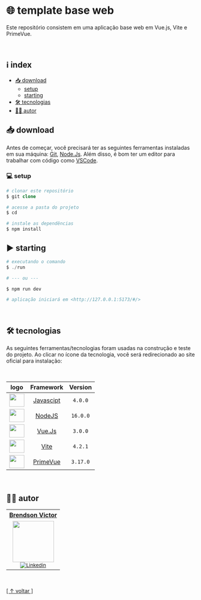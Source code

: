 # 🌐 template base web

Este repositório consistem em uma aplicação base web em Vue.js, Vite e PrimeVue.

<br>

## ℹ index

-   [📥 download](#-download)
    -   [setup](#-setup)
    -   [starting](#-starting)
-   [🛠 tecnologias](#-tecnologias)
-   [✍🏼 autor](#-autor)

## 📥 download

Antes de começar, você precisará ter as seguintes ferramentas instaladas em sua máquina:
[Git](https://git-scm.com), [Node.Js](https://nodejs.org/en/). Além disso, é bom ter um editor para trabalhar com código como [VSCode](https://code.visualstudio.com/).

### 💻 setup

```php
# clonar este repositório
$ git clone

# acesse a pasta do projeto
$ cd

# instale as dependências
$ npm install
```

## ▶ starting

```php
# executando o comando
$ ./run

# --- ou ---

$ npm run dev

# aplicação iniciará em <http://127.0.0.1:5173/#/>
```

<br>

## 🛠 tecnologias

As seguintes ferramentas/tecnologias foram usadas na construção e teste do projeto. Ao clicar no ícone da tecnologia, você será redirecionado ao site oficial para instalação:

<br>

|                                                                   logo                                                                   |                Framework                | Version  |
| :--------------------------------------------------------------------------------------------------------------------------------------: | :-------------------------------------: | :------: |
|                                   <img height="35" width="40" src="https://skillicons.dev/icons?i=js">                                   | [Javascipt](https://www.javascript.com) | `4.0.0`  |
|                                 <img height="35" width="40" src="https://skillicons.dev/icons?i=nodejs">                                 |    [NodeJS](https://nodejs.org/en/)     | `16.0.0` |
|                                  <img height="35" width="40" src="https://skillicons.dev/icons?i=vue">                                   |       [Vue.Js](https://vuejs.org)       | `3.0.0`  |
|                                  <img height="35" width="40" src="https://skillicons.dev/icons?i=vite">                                  |       [Vite](https://vitejs.dev)        | `4.2.1`  |
| <img height="35" width="40" src="https://user-images.githubusercontent.com/82064724/193477002-97b5453f-bd92-43c0-aea1-e53c163dcec3.png"> |   [PrimeVue](https://www.docker.com/)   | `3.17.0` |

<br>
                 
## ✍🏼 autor

<table>
  <tr>
   <tr align=center>
        <th><a href="https://github.com/br3nds0n"><strong> Brendson Victor </strong><a></th>
  </tr>
    <td align="center">
      <a href="https://github.com/br3nds0n">
        <img src="https://user-images.githubusercontent.com/82064724/185726784-e8d151e8-29d6-4475-ba50-ca23f9429650.png" width="110"/></a><br>
        <sub>
            <a href="https://www.linkedin.com/in/brendson/" target="_blank" rel="noreferrer" rel="noopener">
              <img src="https://img.shields.io/badge/LinkedIn-0077B5?style=for-the-badge&logo=linkedin&logoColor=white" alt="Linkedin"/>
            </a></br>
          </div>
        </sub>
    </td>
  </tr>
</table>

<br> 
	
[[ ↑ voltar ]](#-readme-)
